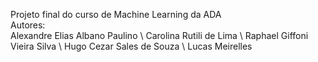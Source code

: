 Projeto final do curso de Machine Learning da ADA \
Autores: \
Alexandre Elias Albano Paulino \ 
Carolina Rutili de Lima \ 
Raphael Giffoni Vieira Silva \ 
Hugo Cezar Sales de Souza \ 
Lucas Meirelles 
